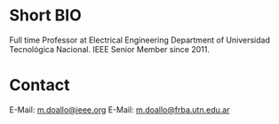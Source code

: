 # Short BIO

Full time Professor at Electrical Engineering Department of Universidad Tecnológica Nacional. IEEE Senior Member since 2011.

# Contact

E-Mail: <m.doallo@ieee.org>
E-Mail: <m.doallo@frba.utn.edu.ar>
